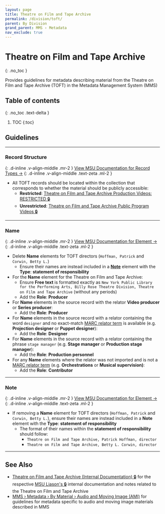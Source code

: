 ```yaml
---
layout: page
title: Theatre on Film and Tape Archive
permalink: /division/toft/
parent: By Division
grand_parent: MMS › Metadata
nav_exclude: true
---
```


# Theatre on Film and Tape Archive
{: .no_toc }

Provides guidelines for metadata describing material from the Theatre on Film and Tape Archive (TOFT) in the Metadata Management System (MMS)

## Table of contents
{: .no_toc .text-delta }

1. TOC
{:toc}

## Guidelines

---

### Record Structure
{: .d-inline .v-align-middle .mr-2 }
[View MSU Documentation for Record Types →](/metadata-documentation/metadata/record-type/)
{: .d-inline .v-align-middle .text-zeta .ml-2 }

- All TOFT records should be located within the collection that corresponds to whether the material should be publicly accessible:
  - **Restricted**: [Theatre on Film and Tape Archive Production Videos: RESTRICTED 🔒](https://metadata.nypl.org/collection/72886)
  - **Unrestricted**: [Theatre on Film and Tape Archive Public Program Videos 🔒](https://metadata.nypl.org/collection/73210)

---

### Name
{: .d-inline .v-align-middle .mr-2 }
[View MSU Documentation for Element →](/metadata-documentation/metadata/element/name/)
{: .d-inline .v-align-middle .text-zeta .ml-2 }

- Delete **Name** elements for TOFT directors (`Hoffman, Patrick` and `Corwin, Betty L.`)
  - Ensure their names are instead included in a [**Note**](#note) element with the **Type**: **statement of responsibility**
- For the **Name** element for the Theatre on Film and Tape Archive:
  - Ensure **Free text** is formatted exactly as `New York Public Library for the Performing Arts, Billy Rose Theatre Division, Theatre on Film and Tape Archive` (without any periods)
  - Add the **Role**: **Producer**
- For **Name** elements in the source record with the relator **Video producer** or **Series producer**:
  - Add the **Role**: **Producer**
- For **Name** elements in the source record with a relator containing the word `designer` and no exact-match [MARC relator term](https://www.loc.gov/marc/relators/relaterm.html) is available (e.g. **Projection designer** or **Puppet designer**):
  - Add the **Role**: **Designer**
- For **Name** elements in the source record with a relator containing the phrase `stage manager` (e.g. **Stage manager** or **Production stage manager**):
  - Add the **Role**: **Production personnel**
- For any **Name** elements where the relator was not imported and is not a [MARC relator term](https://www.loc.gov/marc/relators/relaterm.html) (e.g. **Orchestrations** or **Musical supervision)**:
  - Add the **Role**: **Contributor**
  
---

### Note
{: .d-inline .v-align-middle .mr-2 }
[View MSU Documentation for Element →](/metadata-documentation/metadata/element/note/)
{: .d-inline .v-align-middle .text-zeta .ml-2 }

- If removing a **Name** element for TOFT directors (`Hoffman, Patrick` and `Corwin, Betty L.`), ensure their names are instead included in a **Note** element with the **Type**: **statement of responsibility**
  - The format of their names within the **statement of responsibility** should follow:
    - `Theatre on Film and Tape Archive, Patrick Hoffman, director`
    - `Theatre on Film and Tape Archive, Betty L. Corwin, director`

---

## See Also

- [Theatre on Film and Tape Archive (Internal Documentation) 🔒](https://docs.google.com/document/d/1ukxv__9sH0-CkDDYB3zkmp3_xkTl4O1Ae5qk5YSQ_3Y/edit) for the respective [MSU Liason's 🔒](https://docs.google.com/spreadsheets/d/1P-YDJigon640fTCLP4Ig4-zmzqrX88v5M24ShuxFNVY/edit?gid=0) internal documentation and notes related to the Theatre on Film and Tape Archive
- [MMS › Metadata › By Material › Audio and Moving Image (AMI)](/metadata-documentation/metadata/material/ami/) for guidelines for metadata specific to audio and moving image materials described in MMS